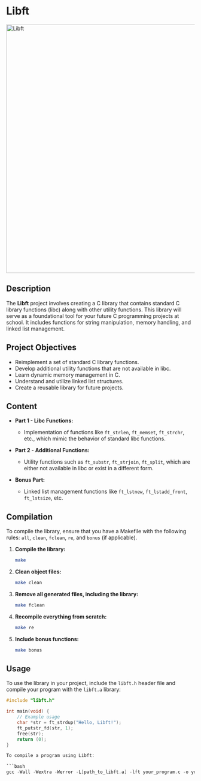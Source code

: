 # Libft

<img width="663" alt="Libft" src="https://github.com/user-attachments/assets/50c9b7a4-db9b-4d56-b5b4-9505e30bbe60">

## Description

The **Libft** project involves creating a C library that contains standard C library functions (libc) along with other utility functions. This library will serve as a foundational tool for your future C programming projects at school. It includes functions for string manipulation, memory handling, and linked list management.

## Project Objectives

- Reimplement a set of standard C library functions.
- Develop additional utility functions that are not available in libc.
- Learn dynamic memory management in C.
- Understand and utilize linked list structures.
- Create a reusable library for future projects.

## Content

- **Part 1 - Libc Functions:**
  - Implementation of functions like `ft_strlen`, `ft_memset`, `ft_strchr`, etc., which mimic the behavior of standard libc functions.

- **Part 2 - Additional Functions:**
  - Utility functions such as `ft_substr`, `ft_strjoin`, `ft_split`, which are either not available in libc or exist in a different form.

- **Bonus Part:**
  - Linked list management functions like `ft_lstnew`, `ft_lstadd_front`, `ft_lstsize`, etc.

## Compilation

To compile the library, ensure that you have a Makefile with the following rules: `all`, `clean`, `fclean`, `re`, and `bonus` (if applicable).

1. **Compile the library:**

   ```bash
   make

2. **Clean object files:**

   ```bash
   make clean

3. **Remove all generated files, including the library:**

   ```bash
   make fclean

4. **Recompile everything from scratch:**

   ```bash
   make re

5. **Include bonus functions:**

   ```bash
   make bonus

## Usage

To use the library in your project, include the `libft.h` header file and compile your program with the `libft.a` library:

```c
#include "libft.h"

int main(void) {
    // Example usage
    char *str = ft_strdup("Hello, Libft!");
    ft_putstr_fd(str, 1);
    free(str);
    return (0);
}

To compile a program using Libft:

```bash
gcc -Wall -Wextra -Werror -L[path_to_libft.a] -lft your_program.c -o your_program
